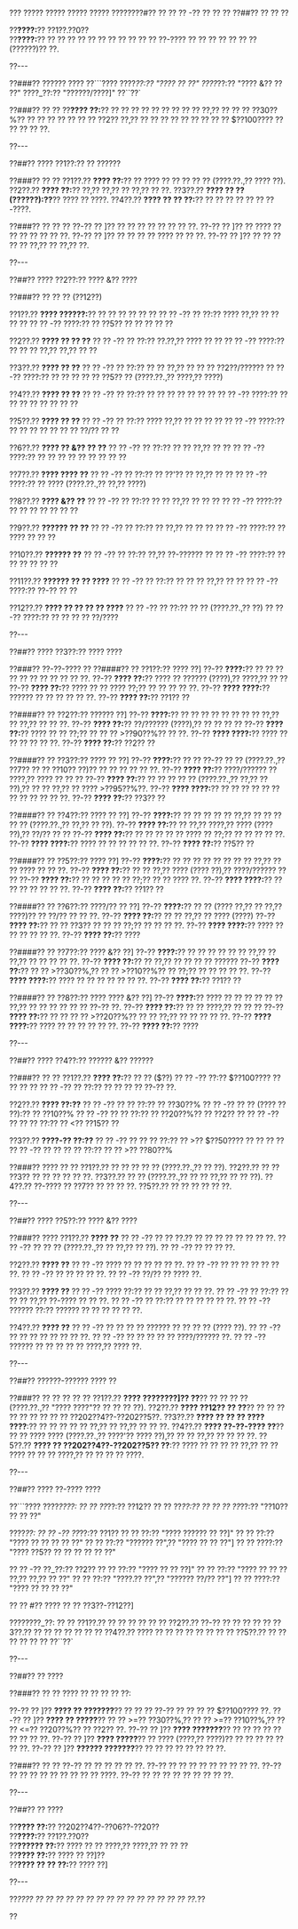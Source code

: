 ??? ????? ????? ????? ????? ????????#?? ?? ?? ?? -?? ?? ?? ??
??##?? ?? ?? ??

??**????:**?? ??1??.??0??  
??**????:**?? ?? ?? ?? ?? ?? ?? ?? ?? ?? ?? ?? ??-???? ?? ?? ?? ?? ?? ?? ?? (??????)?? ??.

??---

??###?? ?????? ????
??```????
????_??:?? "???? ?? ??"
????_??:?? "???? &?? ?? ??"
????_??:?? "??????/????]"
??``??`

??###?? ?? ??
??**???? ??:**?? ?? ?? ?? ?? ?? ?? ?? ?? ?? ??,?? ?? ?? ?? ??30??%?? ?? ?? ?? ?? ?? ?? ?? ??2?? ??,?? ?? ?? ?? ?? ?? ?? ?? ?? ?? $??100???? ?? ?? ?? ?? ??.

??---

??##?? ???? ??1??:?? ?? ??????

??###?? ?? ??
??1??.?? **???? ??:**?? ?? ???? ?? ?? ?? ?? ?? (????.??.,?? ???? ??).
??2??.?? **???? ??:**?? ??,?? ??,?? ?? ??,?? ?? ??.
??3??.?? **???? ?? ?? (??????):??**?? ???? ?? ????.
??4??.?? **???? ?? ?? ??:**?? ?? ?? ?? ?? ?? ?? ??-????.

??###?? ?? ?? ??
??-?? ?? ]?? ?? ?? ?? ?? ?? ?? ?? ??.
??-?? ?? ]?? ?? ???? ?? ?? ?? ?? ?? ?? ??.
??-?? ?? ]?? ?? ?? ?? ?? ???? ?? ?? ??.
??-?? ?? ]?? ?? ?? ?? ?? ?? ??,?? ?? ??,?? ??.

??---

??##?? ???? ??2??:?? ???? &?? ????

??###?? ?? ?? ?? (??12??)

??1??.?? **???? ??????:**?? ?? ?? ?? ?? ?? ??
??  ?? -?? ?? ??:?? ???? ??,?? ?? ?? ?? ??
??  ?? -?? ????:?? ?? ??5?? ?? ?? ?? ?? ??

??2??.?? **???? ?? ?? ??**
??  ?? -?? ?? ??:?? ??.??,?? ???? ?? ??
??  ?? -?? ????:?? ?? ?? ?? ??,?? ??,?? ?? ??

??3??.?? **???? ?? ??**
??  ?? -?? ?? ??:?? ?? ?? ??,?? ?? ?? ?? ??2??/??????
??  ?? -?? ????:?? ?? ?? ?? ?? ?? ??5?? ?? (????.??.,?? ????,?? ????)

??4??.?? **???? ?? ??**
??  ?? -?? ?? ??:?? ?? ?? ?? ?? ?? ?? ??
??  ?? -?? ????:?? ?? ?? ?? ?? ?? ?? ?? ??

??5??.?? **???? ?? ??**
??  ?? -?? ?? ??:?? ???? ??,?? ?? ?? ?? ??
??  ?? -?? ????:?? ?? ?? ?? ?? ?? ?? ?? ??/?? ?? ??

??6??.?? **???? ?? &?? ?? ??**
??  ?? -?? ?? ??:?? ?? ?? ??,?? ?? ??
??  ?? -?? ????:?? ?? ?? ?? ?? ?? ?? ?? ?? ??

??7??.?? **???? ???? ??**
??  ?? -?? ?? ??:?? ?? ??'?? ?? ??,?? ?? ??
??  ?? -?? ????:?? ?? ???? (????.??.,?? ??,?? ????)

??8??.?? **???? &?? ??**
??  ?? -?? ?? ??:?? ?? ?? ??,?? ?? ?? ??
??  ?? -?? ????:?? ?? ?? ?? ?? ?? ?? ??

??9??.?? **?????? ?? ??**
??  ?? -?? ?? ??:?? ?? ??,?? ?? ?? ??
??  ?? -?? ????:?? ?? ???? ?? ?? ??

??10??.?? **?????? ??**
??   ?? -?? ?? ??:?? ??,?? ??-?????? ??
??   ?? -?? ????:?? ?? ?? ?? ?? ?? ??

??11??.?? **?????? ?? ?? ????**
??   ?? -?? ?? ??:?? ?? ?? ?? ??,?? ?? ??
??   ?? -?? ????:?? ??-?? ?? ??

??12??.?? **???? ?? ?? ?? ?? ????**
??   ?? -?? ?? ??:?? ?? ?? (????.??.,?? ??)
??   ?? -?? ????:?? ?? ?? ?? ?? ??/????

??---

??##?? ???? ??3??:?? ???? ????

??###?? ??-??-???? ??
??####?? ?? ??1??:?? ???? ??]
??-?? **????:**?? ?? ?? ?? ?? ?? ?? ?? ?? ?? ?? ??.
??-?? **???? ??:**?? ???? ?? ?????? (????),?? ????,?? ?? ??
??-?? **???? ??:**?? ???? ?? ?? ???? ??;?? ?? ?? ?? ?? ??.
??-?? **???? ????:**?? ?????? ?? ?? ?? ?? ?? ??.
??-?? **???? ??:**?? ??1?? ??

??####?? ?? ??2??:?? ?????? ??]
??-?? **????:**?? ?? ?? ?? ?? ?? ?? ?? ?? ??,?? ?? ??,?? ?? ?? ??.
??-?? **???? ??:**?? ??/?????? (????),?? ?? ?? ?? ??
??-?? **???? ??:**?? ???? ?? ?? ??;?? ?? ?? ?? >??90??%?? ?? ??.
??-?? **???? ????:**?? ???? ?? ?? ?? ?? ?? ??.
??-?? **???? ??:**?? ??2?? ??

??####?? ?? ??3??:?? ???? ?? ??]
??-?? **????:**?? ?? ?? ??-?? ?? ?? (????.??.,?? ??7?? ?? ?? ??10?? ??)?? ?? ?? ?? ?? ?? ??.
??-?? **???? ??:**?? ????/?????? ?? ????,?? ???? ?? ?? ??
??-?? **???? ??:**?? ?? ?? ?? ?? ?? (????.??.,?? ??,?? ?? ??),?? ?? ?? ??,?? ?? ???? >??95??%??.
??-?? **???? ????:**?? ?? ?? ?? ?? ?? ?? ?? ?? ?? ?? ?? ??.
??-?? **???? ??:**?? ??3?? ??

??####?? ?? ??4??:?? ???? ?? ??]
??-?? **????:**?? ?? ?? ?? ?? ?? ??,?? ?? ?? ?? ?? ?? (????.??.,?? ??,?? ?? ??).
??-?? **???? ??:**?? ?? ??,?? ????,?? ???? (???? ??),?? ??/?? ?? ??
??-?? **???? ??:**?? ?? ?? ?? ?? ?? ???? ?? ??;?? ?? ?? ?? ?? ??.
??-?? **???? ????:**?? ???? ?? ?? ?? ?? ?? ??.
??-?? **???? ??:**?? ??5?? ??

??####?? ?? ??5??:?? ???? ??]
??-?? **????:**?? ?? ?? ?? ?? ?? ?? ?? ?? ??,?? ?? ?? ???? ?? ?? ??.
??-?? **???? ??:**?? ?? ?? ??,?? ???? (???? ??),?? ????/?????? ?? ??
??-?? **???? ??:**?? ?? ?? ?? ?? ?? ??;?? ?? ?? ???? ??.
??-?? **???? ????:**?? ?? ?? ?? ?? ?? ?? ??.
??-?? **???? ??:**?? ??1?? ??

??####?? ?? ??6??:?? ????/?? ?? ??]
??-?? **????:**?? ?? ?? (???? ??,?? ?? ??,?? ????)?? ?? ??/?? ?? ?? ??.
??-?? **???? ??:**?? ?? ?? ??,?? ?? ???? (????)
??-?? **???? ??:**?? ?? ?? ??3?? ?? ?? ?? ??;?? ?? ?? ?? ??.
??-?? **???? ????:**?? ???? ?? ?? ?? ?? ?? ??.
??-?? **???? ??:**?? ????

??####?? ?? ??7??:?? ???? &?? ??]
??-?? **????:**?? ?? ?? ?? ?? ?? ?? ??,?? ?? ??,?? ?? ?? ?? ?? ??.
??-?? **???? ??:**?? ?? ??,?? ?? ?? ?? ?? ??????
??-?? **???? ??:**?? ?? ?? >??30??%,?? ?? ?? >??10??%?? ?? ??;?? ?? ?? ?? ?? ??.
??-?? **???? ????:**?? ???? ?? ?? ?? ?? ?? ?? ??.
??-?? **???? ??:**?? ??1?? ??

??####?? ?? ??8??:?? ???? ???? &?? ??]
??-?? **????:**?? ???? ?? ?? ?? ?? ?? ?? ??,?? ?? ?? ?? ?? ?? ?? ??-?? ??.
??-?? **???? ??:**?? ?? ?? ????,?? ?? ?? ??
??-?? **???? ??:**?? ?? ?? ?? ?? >??20??%?? ?? ?? ??;?? ?? ?? ?? ?? ??.
??-?? **???? ????:**?? ???? ?? ?? ?? ?? ?? ??.
??-?? **???? ??:**?? ????

??---

??##?? ???? ??4??:?? ?????? &?? ??????

??###?? ?? ??
??1??.?? **???? ??:**?? ?? ?? ($??)
??  ?? -?? ??:?? $??100???? ?? ?? ?? ??
??  ?? -?? ?? ??:?? ?? ?? ?? ?? ??-?? ??.

??2??.?? **???? ??:??**
??  ?? -?? ?? ?? ??:?? ?? ??30??%
??  ?? -?? ?? ?? (???? ?? ??):?? ?? ??10??%
??  ?? -?? ?? ?? ??:?? ?? ??20??%?? ?? ??2?? ??
??  ?? -?? ?? ?? ?? ??:?? ?? <?? ??15?? ??

??3??.?? **????-?? ??:??**
??  ?? -?? ?? ?? ?? ??:?? ?? >?? $??50???? ?? ?? ?? ??
??  ?? -?? ?? ?? ?? ?? ??:?? ?? ?? >?? ??80??%

??###?? ???? ?? ??
??1??.?? ?? ?? ?? ?? ?? (????.??.,?? ?? ??).
??2??.?? ?? ?? ??3?? ?? ?? ?? ?? ?? ??.
??3??.?? ?? ?? (????.??.,?? ?? ?? ??,?? ?? ?? ??).
??4??.?? ??-???? ?? ??7?? ?? ?? ?? ??.
??5??.?? ?? ?? ?? ?? ?? ??.

??---

??##?? ???? ??5??:?? ???? &?? ????

??###?? ????
??1??.?? **???? ??**
??  ?? -?? ?? ?? ??.?? ?? ?? ?? ?? ?? ?? ?? ??.
??  ?? -?? ?? ?? ?? (????.??.,?? ?? ??,?? ?? ??).
??  ?? -?? ?? ?? ?? ??.

??2??.?? **???? ??**
??  ?? -?? ???? ?? ?? ?? ?? ?? ??.
??  ?? -?? ?? ?? ?? ?? ?? ?? ??.
??  ?? -?? ?? ?? ?? ?? ??.
??  ?? -?? ??/?? ?? ???? ??.

??3??.?? **???? ??**
??  ?? -?? ???? ??:?? ?? ?? ??,?? ?? ?? ??.
??  ?? -?? ?? ??:?? ?? ?? ?? ??,?? ??-???? ?? ?? ??.
??  ?? -?? ?? ??:?? ?? ?? ?? ?? ?? ??.
??  ?? -?? ?????? ??:?? ?????? ?? ?? ?? ?? ?? ??.

??4??.?? **???? ??**
??  ?? -?? ?? ?? ?? ?? ?????? ?? ?? ?? ?? (???? ??).
??  ?? -?? ?? ?? ?? ?? ?? ?? ?? ??.
??  ?? -?? ?? ?? ?? ?? ?? ????/?????? ??.
??  ?? -?? ?????? ?? ?? ?? ?? ?? ????,?? ???? ??.

??---

??##?? ??????-?????? ???? ??

??###?? ?? ?? ?? ?? ??
??1??.?? **???? ????????]?? ??**?? ?? ?? ?? ?? (????.??.,?? "???? ????"?? ?? ?? ?? ??).
??2??.?? **???? ??12?? ?? ??**?? ?? ?? ?? ?? ?? ?? ?? ?? ?? ??202??4??-??202??5??.
??3??.?? **???? ?? ?? ?? ???? ????**:?? ?? ?? ?? ?? ?? ??,?? ?? ??,?? ?? ?? ??.
??4??.?? **???? ??-??-???? ??**?? ?? ?? ???? ???? (????.??.,?? ????'?? ???? ??),?? ?? ?? ??,?? ?? ?? ?? ??.
??5??.?? **???? ?? ??202??4??-??202??5?? ??**:?? ???? ?? ?? ?? ?? ??,?? ?? ?? ???? ?? ?? ?? ????,?? ?? ?? ?? ?? ????.

??---

??##?? ???? ??-???? ????

??```????
????_????:
?? ?? ??_??:?? ??12??
?? ?? ??_??:?? ??
?? ?? ??_??:?? "??10?? ?? ?? ??"

????_??:
?? ?? -?? ??_??:?? ??1??
??   ?? ??:?? "???? ?????? ?? ??]"
??   ?? ??:?? "???? ?? ?? ?? ?? ??"
??   ?? ??:?? "?????? ??",?? "???? ?? ?? ??"]
??   ?? ????:?? "???? ??5?? ?? ?? ?? ?? ?? ??"

?? ?? -?? ??_??:?? ??2??
??   ?? ??:?? "???? ?? ?? ??]"
??   ?? ??:?? "???? ?? ?? ?? ??,?? ??,?? ?? ??"
??   ?? ??:?? "????.?? ??",?? "?????? ??/?? ??"]
??   ?? ????:?? "???? ?? ?? ?? ??"

?? ?? #?? ???? ?? ?? ??3??-??12??]

????????_??:
?? ?? ??1??.?? ?? ?? ?? ??
?? ?? ??2??.?? ??-?? ?? ?? ??
?? ?? ??3??.?? ?? ?? ?? ?? ??
?? ?? ??4??.?? ???? ?? ?? ?? ?? ?? ??
?? ?? ??5??.?? ?? ?? ?? ?? ?? ??
??``??`

??---

??##?? ?? ????

??###?? ?? ??
???? ?? ?? ?? ?? ??:

??-?? ?? ]?? **???? ?? ???????**?? ?? ?? ?? ??-?? ?? ?? ?? ?? $??100???? ??.
??-?? ?? ]?? **???? ?? ?????**?? ?? ?? >=?? ??30??%,?? ?? ?? >=?? ??10??%,?? ?? ?? <=?? ??20??%?? ?? ??2?? ??.
??-?? ?? ]?? **???? ???????**?? ?? ?? ?? ?? ?? ?? ?? ?? ??.
??-?? ?? ]?? **???? ?????**?? ?? ???? (????,?? ????)?? ?? ?? ?? ?? ?? ?? ??.
??-?? ?? ]?? **?????? ???????**?? ?? ?? ?? ?? ?? ?? ?? ??.

??###?? ?? ??
??-?? ?? ?? ?? ?? ?? ??.
??-?? ?? ?? ?? ?? ?? ?? ?? ?? ??.
??-?? ?? ?? ?? ?? ?? ?? ?? ?? ?? ????.
??-?? ?? ?? ?? ?? ?? ?? ?? ?? ??.

??---

??##?? ?? ????

??**???? ??:**?? ??202??4??-??06??-??20??  
??**????:**?? ??1??.??0??  
??**?????? ??:**?? ???? ?? ?? ????,?? ????,?? ?? ?? ??  
??**???? ??:**?? ???? ?? ??]??  
??**???? ?? ?? ??:**?? ???? ??]

??---

??*???? ?? ?? ?? ?? ?? ?? ?? ?? ?? ?? ?? ?? ?? ?? ?? ??.*??

??